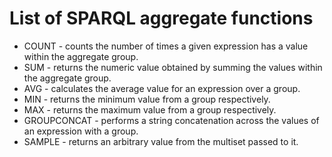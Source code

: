# List of SPARQL aggregate functions

* COUNT - counts the number of times a given expression has a value within the aggregate group.
* SUM - returns the numeric value obtained by summing the values within the aggregate group.
* AVG - calculates the average value for an expression over a group.
* MIN - returns the minimum value from a group respectively.
* MAX - returns the maximum value from a group respectively.
* GROUPCONCAT - performs a string concatenation across the values of an expression with a group.
* SAMPLE - returns an arbitrary value from the multiset passed to it.
